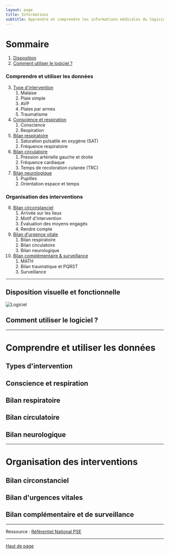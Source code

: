 ```yaml
---
layout: page
title: Informations
subtitle: Apprendre et comprendre les informations médicales du logiciel
---
```

<a name="top"></a>

# Sommaire

1. [Disposition](#disposition)
1. [Comment utiliser le logiciel ?](#utilisation)

### Comprendre et utiliser les données

3. [Type d'intervention](#intervention)
	1. Malaise
	2. Plaie simple
	3. AVP
	4. Plaies par armes
	5. Traumatisme
3. [Conscience et respiration](#circonstanciel)
	1. Conscience
	2. Respiration
4. [Bilan respiratoire](#respiratoire)
	1. Saturation pulsatile en oxygène (SAT)
	2. Fréquence respiratoire
5. [Bilan circulatoire](#circulatoire)
	1. Pression artérielle gauche et droite
	2. Fréquence cardiaque
	3. Temps de recoloration cutanée (TRC)
6. [Bilan neurologique](#neurologique)
	1. Pupilles
	2. Orientation espace et temps

### Organisation des interventions

8. [Bilan circonstanciel](#organisation)
	1. Arrivée sur les lieux
	2. Motif d'intervention
	3. Évaluation des moyens engagés
	4. Rendre compte
8. [Bilan d'urgence vitale](#organisation2)
	1. Bilan respiratoire
	2. Bilan circulatoire
	3. Bilan neurologique
8. [Bilan complémentaire & surveillance](#organisation3)
	1. MATH
	2. Bilan traumatique et PQRST
	3. Surveillance

----

<a name="disposition"></a>
## Disposition visuelle et fonctionnelle

![Logiciel](https://ems.gyrfalcon.fr/images/GIF.gif)

<a name="utilisation"></a>
## Comment utiliser le logiciel ?



----
# Comprendre et utiliser les données



<a name="intervention"></a>
## Types d'intervention



<a name="circonstanciel"></a>
## Conscience et respiration



<a name="respiratoire"></a>
## Bilan respiratoire



<a name="circulatoire"></a>
## Bilan circulatoire



<a name="neurologique"></a>
## Bilan neurologique



----
# Organisation des interventions



<a name="organisation"></a>
## Bilan circonstanciel



<a name="organisation2"></a>
## Bilan d'urgences vitales



<a name="organisation3"></a>
## Bilan complémentaire et de surveillance



----

Ressource : [Référentiel National PSE](https://drive.google.com/file/d/1yqfZAEOhYO1DSlYr4Xnj5uUhhnX4BU0q/view?usp=sharing)

-----
[Haut de page](#top)